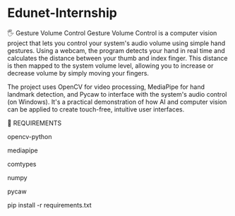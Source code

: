 # Edunet-Internship
🖐️ Gesture Volume Control
Gesture Volume Control is a computer vision project that lets you control your system's audio volume using simple hand gestures. Using a webcam, the program detects your hand in real time and calculates the distance between your thumb and index finger. This distance is then mapped to the system volume level, allowing you to increase or decrease volume by simply moving your fingers.

The project uses OpenCV for video processing, MediaPipe for hand landmark detection, and Pycaw to interface with the system's audio control (on Windows). It's a practical demonstration of how AI and computer vision can be applied to create touch-free, intuitive user interfaces.

💾 REQUIREMENTS

opencv-python

mediapipe

comtypes

numpy

pycaw

pip install -r requirements.txt


